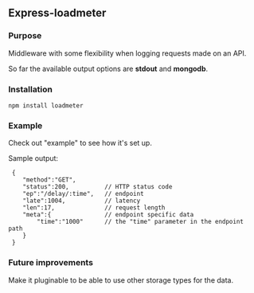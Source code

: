 ## Express-loadmeter ##

### Purpose ###

Middleware with some flexibility when logging requests made on an API.

So far the available output options are __stdout__ and __mongodb__.

### Installation ###

    npm install loadmeter

### Example ###

Check out "example" to see how it's set up.

Sample output:


     {
        "method":"GET",
        "status":200,          // HTTP status code
        "ep":"/delay/:time",   // endpoint
        "late":1004,           // latency
        "len":17,              // request length
        "meta":{               // endpoint specific data
            "time":"1000"      // the "time" parameter in the endpoint path
        }
     }


### Future improvements ###

Make it pluginable to be able to use other storage types for the data.
